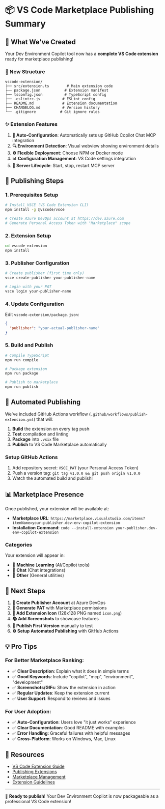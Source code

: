 # 📦 VS Code Marketplace Publishing Summary

## 🎯 What We've Created

Your Dev Environment Copilot tool now has a **complete VS Code extension** ready for marketplace publishing!

### 📁 New Structure
```
vscode-extension/
├── src/extension.ts        # Main extension code
├── package.json           # Extension manifest
├── tsconfig.json          # TypeScript config
├── .eslintrc.js          # ESLint config
├── README.md             # Extension documentation
├── CHANGELOG.md          # Version history
└── .gitignore           # Git ignore rules
```

### ✨ Extension Features

1. **🤖 Auto-Configuration**: Automatically sets up GitHub Copilot Chat MCP integration
2. **🔍 Environment Detection**: Visual webview showing environment details
3. **⚙️ Flexible Deployment**: Choose NPM or Docker mode
4. **📊 Configuration Management**: VS Code settings integration
5. **🔄 Server Lifecycle**: Start, stop, restart MCP server

## 🚀 Publishing Steps

### 1. Prerequisites Setup
```bash
# Install VSCE (VS Code Extension CLI)
npm install -g @vscode/vsce

# Create Azure DevOps account at https://dev.azure.com
# Generate Personal Access Token with "Marketplace" scope
```

### 2. Extension Setup
```bash
cd vscode-extension
npm install
```

### 3. Publisher Configuration
```bash
# Create publisher (first time only)
vsce create-publisher your-publisher-name

# Login with your PAT
vsce login your-publisher-name
```

### 4. Update Configuration
Edit `vscode-extension/package.json`:
```json
{
  "publisher": "your-actual-publisher-name"
}
```

### 5. Build and Publish
```bash
# Compile TypeScript
npm run compile

# Package extension
npm run package

# Publish to marketplace
npm run publish
```

## 🔄 Automated Publishing

We've included GitHub Actions workflow (`.github/workflows/publish-extension.yml`) that will:

1. **Build** the extension on every tag push
2. **Test** compilation and linting
3. **Package** into `.vsix` file
4. **Publish** to VS Code Marketplace automatically

### Setup GitHub Actions
1. Add repository secret: `VSCE_PAT` (your Personal Access Token)
2. Push a version tag: `git tag v1.0.0 && git push origin v1.0.0`
3. Watch the automated build and publish!

## 📊 Marketplace Presence

Once published, your extension will be available at:
- **Marketplace URL**: `https://marketplace.visualstudio.com/items?itemName=your-publisher.dev-env-copilot-extension`
- **Installation Command**: `code --install-extension your-publisher.dev-env-copilot-extension`

### Categories
Your extension will appear in:
- 🤖 **Machine Learning** (AI/Copilot tools)
- 💬 **Chat** (Chat integrations)
- 🔧 **Other** (General utilities)

## 🎯 Next Steps

1. **📝 Create Publisher Account** at Azure DevOps
2. **🔑 Generate PAT** with Marketplace permissions
3. **🎨 Add Extension Icon** (128x128 PNG named `icon.png`)
4. **📚 Add Screenshots** to showcase features
5. **🚀 Publish First Version** manually to test
6. **⚙️ Setup Automated Publishing** with GitHub Actions

## 💡 Pro Tips

### For Better Marketplace Ranking:
- ✅ **Clear Description**: Explain what it does in simple terms
- ✅ **Good Keywords**: Include "copilot", "mcp", "environment", "development"
- ✅ **Screenshots/GIFs**: Show the extension in action
- ✅ **Regular Updates**: Keep the extension current
- ✅ **User Support**: Respond to reviews and issues

### For User Adoption:
- ✅ **Auto-Configuration**: Users love "it just works" experience
- ✅ **Clear Documentation**: Good README with examples
- ✅ **Error Handling**: Graceful failures with helpful messages
- ✅ **Cross-Platform**: Works on Windows, Mac, Linux

## 🔗 Resources

- [VS Code Extension Guide](https://code.visualstudio.com/api/get-started/your-first-extension)
- [Publishing Extensions](https://code.visualstudio.com/api/working-with-extensions/publishing-extension)
- [Marketplace Management](https://marketplace.visualstudio.com/manage)
- [Extension Guidelines](https://code.visualstudio.com/api/references/extension-guidelines)

---

🎉 **Ready to publish!** Your Dev Environment Copilot is now packageable as a professional VS Code extension!

